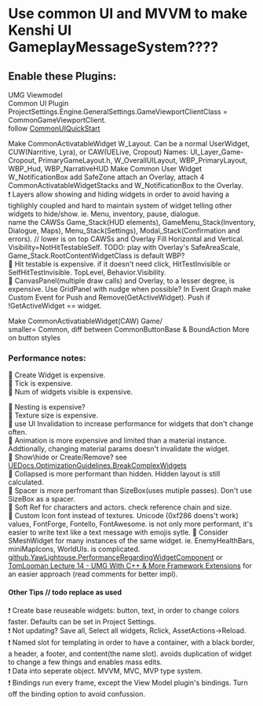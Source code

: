 # Use common UI and MVVM to make Kenshi UI GameplayMessageSystem????

## Enable these Plugins:
UMG Viewmodel  
Common UI Plugin
ProjectSettings.Engine.GeneralSettings.GameViewportClientClass = CommonGameViewportClient.  
follow [CommonUIQuickStart](https://dev.epicgames.com/documentation/en-us/unreal-engine/common-ui-quickstart-guide-for-unreal-engine)  

Make CommonActivatableWidget W_Layout. Can be a normal UserWidget, CUW(Narritive, Lyra), or CAW(UELive, Cropout)  Names: UI_Layer_Game-Cropout, PrimaryGameLayout.h, W_OverallUILayout, WBP_PrimaryLayout, WBP_Hud, WBP_NarrativeHUD
Make Common User Widget W_NotificationBox
add SafeZone attach an Overlay, attach 4 CommonActivatableWidgetStacks and W_NotificationBox to the Overlay.  
:exclamation: Layers allow showing and hiding widgets in order to avoid having a tighlighly coupled and hard to maintain system of widget telling other widgets to hide/show.  ie. Menu, inventory, pause, dialogue.  
name the CAWSs Game_Stack(HUD elements), GameMenu_Stack(Inventory, Dialogue, Maps), Menu_Stack(Settings), Modal_Stack(Confirmation and errors). // lower is on top
CAWSs and Overlay Fill Horizontal and Vertical. Visibility=NotHitTestableSelf.  TODO: play with Overlay's SafeAreaScale, Game_Stack.RootContentWidgetClass is default WBP?    
:rocket: Hit testable is expensive. if it doesn't need click, HitTestInvisible or SelfHitTestInvisible. TopLevel, Behavior.Visibility.  
:rocket: CanvasPanel(multiple draw calls) and Overlay, to a lesser degree, is expensive.  Use GridPanel with nudge when possible?
In Event Graph make Custom Event for Push and Remove(GetActiveWidget).  Push if !GetActiveWidget == widget.  



Make CommonActivatiableWidget(CAW) Game/      
smaller= Common, 
diff between CommonButtonBase & BoundAction
More on button styles
### Performance notes:
:rocket: Create Widget is expensive.  
:rocket: Tick is expensive.  
:rocket: Num of widgets visible is expensive.  
 
:rocket: Nesting is expensive?  
:rocket: Texture size is expensive.  
:rocket: use UI Invalidation to increase performance for widgets that don't change often.    
:rocket: Animation is more expensive and limited than a material instance. Addtionally, changing material params doesn't invalidate the widget.   
:rocket: Show\hide or Create/Remove? see [UEDocs.OptimizationGuidelines.BreakComplexWidgets](https://dev.epicgames.com/documentation/en-us/unreal-engine/optimization-guidelines-for-umg-in-unreal-engine#breakcomplexwidgetsintopiecesthatcanloadatruntime)  
:rocket: Collapsed is more performant than hidden. Hidden layout is still calculated.  
:rocket: Spacer is more perfromant than SizeBox(uses mutiple passes). Don't use SizeBox as a spacer.  
:rocket: Soft Ref for characters and actors. check reference chain and size.  
:rocket: Custom Icon font instead of textures. Unicode (0xf286 doens't work) values, FontForge, Fontello, FontAwesome. is not only more performant, it's easier to write text like a text message with emojis sytle. 
:rocket: Consider SMeshWidget for many instances of the same widget. ie. EnemyHealthBars, miniMapIcons, WorldUIs. is complicated. [github.YawLightouse.PerformanceRegardingWidgetComponent](https://github.com/YawLighthouse/UMG-Slate-Compendium?tab=readme-ov-file#perf-widget-components) or [TomLooman Lecture 14 - UMG With C++ & More Framework Extensions](https://courses.tomlooman.com/courses/1320807/lectures/32515407) for an easier approach (read comments for better impl).  

#### Other Tips // todo replace as used
:exclamation: Create base reuseable widgets: button, text, in order to change colors faster. Defaults can be set in Project Settings.     
:exclamation: Not updating? Save all, Select all widgets, Rclick, AssetActions->Reload.  
:exclamation: Named slot for templating in order to have a container, with a black border, a header, a footer, and content(the name slot). avoids duplication of widget to change a few things and enables mass edits.  
:exclamation: Data into seperate object. MVVM, MVC, MVP type system.  
:exclamation: Bindings run every frame, except the View Model plugin's bindings. Turn off the binding option to avoid confussion.  
